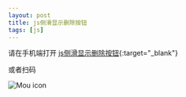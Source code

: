 ```yaml
---
layout: post
title: js侧滑显示删除按钮
tags: [js]
---
```


请在手机端打开
[js侧滑显示删除按钮](http://www.nuoluan.com/static/demo/js_swipe/index.html){:target="_blank"}

或者扫码

![Mou icon](http://medias.nuoluan.com/js_swipe_qrcode.png)

